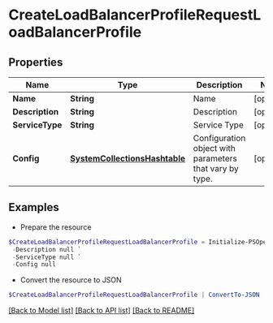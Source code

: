 # CreateLoadBalancerProfileRequestLoadBalancerProfile
## Properties

Name | Type | Description | Notes
------------ | ------------- | ------------- | -------------
**Name** | **String** | Name | [optional] 
**Description** | **String** | Description | [optional] 
**ServiceType** | **String** | Service Type | [optional] 
**Config** | [**SystemCollectionsHashtable**](.md) | Configuration object with parameters that vary by type. | [optional] 

## Examples

- Prepare the resource
```powershell
$CreateLoadBalancerProfileRequestLoadBalancerProfile = Initialize-PSOpenAPIToolsCreateLoadBalancerProfileRequestLoadBalancerProfile  -Name null `
 -Description null `
 -ServiceType null `
 -Config null
```

- Convert the resource to JSON
```powershell
$CreateLoadBalancerProfileRequestLoadBalancerProfile | ConvertTo-JSON
```

[[Back to Model list]](../README.md#documentation-for-models) [[Back to API list]](../README.md#documentation-for-api-endpoints) [[Back to README]](../README.md)

